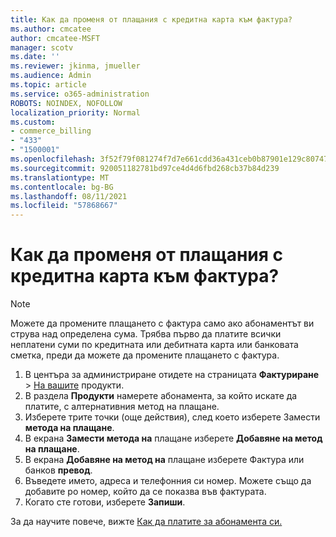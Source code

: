 ```yaml
---
title: Как да променя от плащания с кредитна карта към фактура?
ms.author: cmcatee
author: cmcatee-MSFT
manager: scotv
ms.date: ''
ms.reviewer: jkinma, jmueller
ms.audience: Admin
ms.topic: article
ms.service: o365-administration
ROBOTS: NOINDEX, NOFOLLOW
localization_priority: Normal
ms.custom:
- commerce_billing
- "433"
- "1500001"
ms.openlocfilehash: 3f52f79f081274f7d7e661cdd36a431ceb0b87901e129c80747430a00d762d67
ms.sourcegitcommit: 920051182781bd97ce4d4d6fbd268cb37b84d239
ms.translationtype: MT
ms.contentlocale: bg-BG
ms.lasthandoff: 08/11/2021
ms.locfileid: "57868667"
---
```

# <a name="how-do-i-change-from-credit-card-payments-to-invoice"></a>Как да променя от плащания с кредитна карта към фактура?

> [!NOTE]
> Можете да промените плащането с фактура само ако абонаментът ви струва над определена сума. Трябва първо да платите всички неплатени суми по кредитната или дебитната карта или банковата сметка, преди да можете да промените плащането с фактура.

1. В центъра за администриране отидете на страницата **Фактуриране**  >  [На вашите](https://go.microsoft.com/fwlink/p/?linkid=842054) продукти.
2. В раздела **Продукти** намерете абонамента, за който искате да платите, с алтернативния метод на плащане.
3. Изберете трите точки (още действия), след което изберете Замести **метода на плащане**.
4. В екрана **Замести метода на** плащане изберете **Добавяне на метод на плащане**.
5. В екрана **Добавяне на метод на** плащане изберете Фактура или банков **превод**.
6. Въведете името, адреса и телефонния си номер. Можете също да добавите po номер, който да се показва във фактурата.
7. Когато сте готови, изберете **Запиши**.

За да научите повече, вижте [Как да платите за абонамента си.](https://docs.microsoft.com/microsoft-365/commerce/billing-and-payments/pay-for-your-subscription)